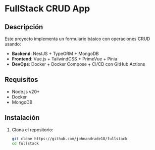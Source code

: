 # FullStack CRUD App

## Descripción
Este proyecto implementa un formulario básico con operaciones CRUD usando:
- **Backend**: NestJS + TypeORM + MongoDB
- **Frontend**: Vue.js + TailwindCSS + PrimeVue + Pinia
- **DevOps**: Docker + Docker Compose + CI/CD con GitHub Actions

## Requisitos
- Node.js v20+
- Docker
- MongoDB

## Instalación
1. Clona el repositorio:
   ```bash
   git clone https://github.com/johnandrade18/fullstack
   cd fullstack
